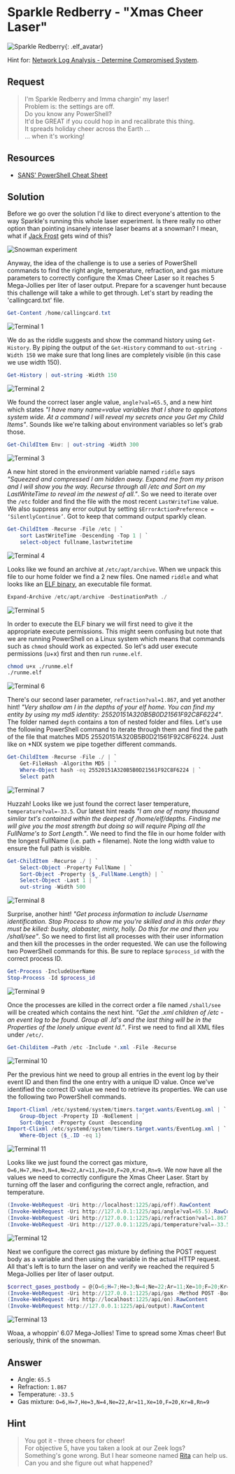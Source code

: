 # Sparkle Redberry - "Xmas Cheer Laser"
![Sparkle Redberry](../img/hints/h5/sparkle_redberry.png){: .elf_avatar}

Hint for: [Network Log Analysis - Determine Compromised System](../../challenges/c5/).

## Request
> I'm Sparkle Redberry and Imma chargin' my laser!  
> Problem is: the settings are off.  
> Do you know any PowerShell?  
> It'd be GREAT if you could hop in and recalibrate this thing.  
> It spreads holiday cheer across the Earth ...  
> ... when it's working!  

## Resources
- [SANS' PowerShell Cheat Sheet](https://blogs.sans.org/pen-testing/files/2016/05/PowerShellCheatSheet_v41.pdf) 

## Solution

Before we go over the solution I'd like to direct everyone's attention to the way Sparkle's running this whole laser experiment. Is there really no other option than pointing insanely intense laser beams at a snowman? I mean, what if [Jack Frost](../../#kringlecon-3-jack-frost) gets wind of this?

![Snowman experiment](../img/hints/h5/snowman_experiment_no.png)

Anyway, the idea of the challenge is to use a series of PowerShell commands to find the right angle, temperature, refraction, and gas mixture parameters to correctly configure the Xmas Cheer Laser so it reaches 5 Mega-Jollies per liter of laser output. Prepare for a scavenger hunt because this challenge will take a while to get through. Let's start by reading the 'callingcard.txt' file.

```powershell
Get-Content /home/callingcard.txt
```

![Terminal 1](../img/hints/h5/h5_terminal1_lasers.png)

We do as the riddle suggests and show the command history using `Get-History`. By piping the output of the `Get-History` command to `out-string -Width 150` we make sure that long lines are completely visible (in this case we use width 150).

```powershell
Get-History | out-string -Width 150
```

![Terminal 2](../img/hints/h5/h5_terminal2.png)

We found the correct laser angle value, `angle?val=65.5`, and a new hint which states *"I have many name=value variables that I share to applicatons system wide. At a command I will reveal my secrets once you Get my Child Items"*. Sounds like we're talking about environment variables so let's grab those.

```powershell
Get-ChildItem Env: | out-string -Width 300
```

![Terminal 3](../img/hints/h5/h5_terminal3.png)

A new hint stored in the environment variable named `riddle` says *"Squeezed and compressed I am hidden away. Expand me from my prison and I will show you the way. Recurse through all /etc and Sort on my LastWriteTime to reveal im the newest of all."*. So we need to iterate over the `/etc` folder and find the file with the most recent `LastWriteTime` value. We also suppress any error output by setting `$ErrorActionPreference = ‘SilentlyContinue’`. Got to keep that command output sparkly clean.

```powershell
Get-ChildItem -Recurse -File /etc | `
    sort LastWriteTime -Descending -Top 1 | `
    select-object fullname,lastwritetime
```

![Terminal 4](../img/hints/h5/h5_terminal4.png)

Looks like we found an archive at `/etc/apt/archive`. When we unpack this file to our home folder we find a 2 new files. One named `riddle` and what looks like an [ELF binary](https://en.wikipedia.org/wiki/Executable_and_Linkable_Format), an executable file format.

```powershell
Expand-Archive /etc/apt/archive -DestinationPath ./
```

![Terminal 5](../img/hints/h5/h5_terminal5.png)

In order to execute the ELF binary we will first need to give it the appropriate execute permissions. This might seem confusing but note that we are running PowerShell on a Linux system which means that commands such as `chmod` should work as expected. So let's add user execute permissions (u+x) first and then run `runme.elf`.

```bash
chmod u+x ./runme.elf
./runme.elf
```

![Terminal 6](../img/hints/h5/h5_terminal6.png)

There's our second laser parameter, `refraction?val=1.867`, and yet another hint! *"Very shallow am I in the depths of your elf home. You can find my entity by using my md5 identity: 25520151A320B5B0D21561F92C8F6224"*. The folder named `depth` contains a ton of nested folder and files. Let's use the following PowerShell command to iterate through them and find the path of the file that matches MD5 25520151A320B5B0D21561F92C8F6224. Just like on *NIX system we pipe together different commands.

```powershell
Get-ChildItem -Recurse -File ./ | `
    Get-FileHash -Algorithm MD5 | `
    Where-Object hash -eq 25520151A320B5B0D21561F92C8F6224 | `
    Select path
```

![Terminal 7](../img/hints/h5/h5_terminal7.png)

Huzzah! Looks like we just found the correct laser temperature, `temperature?val=-33.5`. Our latest hint reads *"I am one of many thousand similar txt's contained within the deepest of /home/elf/depths. Finding me will give you the most strength but doing so will require Piping all the FullName's to Sort Length."*. We need to find the file in our home folder with the longest FullName (i.e. path + filename). Note the long width value to ensure the full path is visible.

```powershell
Get-ChildItem -Recurse ./ | `
    Select-Object -Property FullName | `
    Sort-Object -Property {$_.FullName.Length} | `
    Select-Object -Last 1 | `
    out-string -Width 500
```

![Terminal 8](../img/hints/h5/h5_terminal8.png)

Surprise, another hint! *"Get process information to include Username identification. Stop Process to show me you're skilled and in this order they must be killed: bushy, alabaster, minty, holly. Do this for me and then you /shall/see"*. So we need to first list all processes with their user information and then kill the processes in the order requested. We can use the following two PowerShell commands for this. Be sure to replace `$process_id` with the correct process ID.

```powershell
Get-Process -IncludeUserName
Stop-Process -Id $process_id
```

![Terminal 9](../img/hints/h5/h5_terminal9.png)

Once the processes are killed in the correct order a file named `/shall/see` will be created which contains the next hint. *"Get the .xml children of /etc - an event log to be found. Group all .Id's and the last thing will be in the Properties of the lonely unique event Id."*. First we need to find all XML files under `/etc/`. 

```powershell
Get-Childitem –Path /etc -Include *.xml -File -Recurse
```

![Terminal 10](../img/hints/h5/h5_terminal10.png)

Per the previous hint we need to group all entries in the event log by their event ID and then find the one entry with a unique ID value. Once we've identified the correct ID value we need to retrieve its properties. We can use the following two PowerShell commands.

```powershell
Import-Clixml /etc/systemd/system/timers.target.wants/EventLog.xml | `
    Group-Object -Property ID -NoElement | `
    Sort-Object -Property Count -Descending
Import-Clixml /etc/systemd/system/timers.target.wants/EventLog.xml | `
    Where-Object {$_.ID -eq 1}
```

![Terminal 11](../img/hints/h5/h5_terminal11.png)

Looks like we just found the correct gas mixture, `O=6,H=7,He=3,N=4,Ne=22,Ar=11,Xe=10,F=20,Kr=8,Rn=9`. We now have all the values we need to correctly configure the Xmas Cheer Laser. Start by turning off the laser and configuring the correct angle, refraction, and temperature.

```powershell
(Invoke-WebRequest -Uri http://localhost:1225/api/off).RawContent
(Invoke-WebRequest -Uri http://127.0.0.1:1225/api/angle?val=65.5).RawContent
(Invoke-WebRequest -Uri http://127.0.0.1:1225/api/refraction?val=1.867).RawContent
(Invoke-WebRequest -Uri http://127.0.0.1:1225/api/temperature?val=-33.5).RawContent
```

![Terminal 12](../img/hints/h5/h5_terminal12.png)

Next we configure the correct gas mixture by defining the POST request body as a variable and then using the variable in the actual HTTP request. All that's left is to turn the laser on and verify we reached the required 5 Mega-Jollies per liter of laser output.

```powershell
$correct_gases_postbody = @{O=6;H=7;He=3;N=4;Ne=22;Ar=11;Xe=10;F=20;Kr=8;Rn=9}
(Invoke-WebRequest -Uri http://127.0.0.1:1225/api/gas -Method POST -Body $correct_gases_postbody).RawContent
(Invoke-WebRequest -Uri http://localhost:1225/api/on).RawContent
(Invoke-WebRequest http://127.0.0.1:1225/api/output).RawContent
```

![Terminal 13](../img/hints/h5/h5_terminal13.png)

Woaa, a whoppin' 6.07 Mega-Jollies! Time to spread some Xmas cheer! But seriously, think of the snowman.


## Answer
- Angle: `65.5`
- Refraction: `1.867`
- Temperature: `-33.5`
- Gas mixture: `O=6,H=7,He=3,N=4,Ne=22,Ar=11,Xe=10,F=20,Kr=8,Rn=9`

## Hint
> You got it - three cheers for cheer!  
> For objective 5, have you taken a look at our Zeek logs?  
> Something's gone wrong. But I hear someone named [Rita](https://www.activecountermeasures.com/free-tools/rita/) can help us.  
> Can you and she figure out what happened?  
